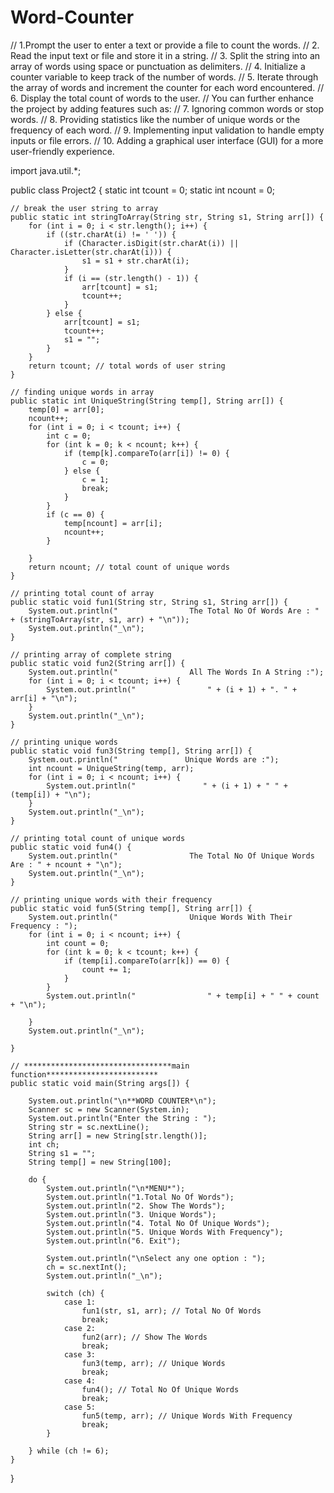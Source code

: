 # Word-Counter
// 1.Prompt the user to enter a text or provide a file to count the words.
//  2. Read the input text or file and store it in a string.
//  3. Split the string into an array of words using space or punctuation as delimiters.
//  4. Initialize a counter variable to keep track of the number of words.
//  5. Iterate through the array of words and increment the counter for each word encountered.
//  6. Display the total count of words to the user.
//  You can further enhance the project by adding features such as:
//  7. Ignoring common words or stop words.
//  8. Providing statistics like the number of unique words or the frequency of each word.
//  9. Implementing input validation to handle empty inputs or file errors.
//  10. Adding a graphical user interface (GUI) for a more user-friendly experience.

import java.util.*;

public class Project2 {
    static int tcount = 0;
    static int ncount = 0;

    // break the user string to array
    public static int stringToArray(String str, String s1, String arr[]) {
        for (int i = 0; i < str.length(); i++) {
            if ((str.charAt(i) != ' ')) {
                if (Character.isDigit(str.charAt(i)) || Character.isLetter(str.charAt(i))) {
                    s1 = s1 + str.charAt(i);
                }
                if (i == (str.length() - 1)) {
                    arr[tcount] = s1;
                    tcount++;
                }
            } else {
                arr[tcount] = s1;
                tcount++;
                s1 = "";
            }
        }
        return tcount; // total words of user string
    }

    // finding unique words in array
    public static int UniqueString(String temp[], String arr[]) {
        temp[0] = arr[0];
        ncount++;
        for (int i = 0; i < tcount; i++) {
            int c = 0;
            for (int k = 0; k < ncount; k++) {
                if (temp[k].compareTo(arr[i]) != 0) {
                    c = 0;
                } else {
                    c = 1;
                    break;
                }
            }
            if (c == 0) {
                temp[ncount] = arr[i];
                ncount++;
            }

        }
        return ncount; // total count of unique words
    }

    // printing total count of array
    public static void fun1(String str, String s1, String arr[]) {
        System.out.println("                The Total No Of Words Are : " + (stringToArray(str, s1, arr) + "\n"));
        System.out.println("_\n");
    }

    // printing array of complete string
    public static void fun2(String arr[]) {
        System.out.println("                All The Words In A String :");
        for (int i = 0; i < tcount; i++) {
            System.out.println("                " + (i + 1) + ". " + arr[i] + "\n");
        }
        System.out.println("_\n");
    }

    // printing unique words
    public static void fun3(String temp[], String arr[]) {
        System.out.println("               Unique Words are :");
        int ncount = UniqueString(temp, arr);
        for (int i = 0; i < ncount; i++) {
            System.out.println("               " + (i + 1) + " " + (temp[i]) + "\n");
        }
        System.out.println("_\n");
    }

    // printing total count of unique words
    public static void fun4() {
        System.out.println("                The Total No Of Unique Words Are : " + ncount + "\n");
        System.out.println("_\n");
    }

    // printing unique words with their frequency
    public static void fun5(String temp[], String arr[]) {
        System.out.println("                Unique Words With Their Frequency : ");
        for (int i = 0; i < ncount; i++) {
            int count = 0;
            for (int k = 0; k < tcount; k++) {
                if (temp[i].compareTo(arr[k]) == 0) {
                    count += 1;
                }
            }
            System.out.println("                " + temp[i] + " " + count + "\n");

        }
        System.out.println("_\n");

    }

    // *********************************main function*************************
    public static void main(String args[]) {

        System.out.println("\n**WORD COUNTER*\n");
        Scanner sc = new Scanner(System.in);
        System.out.println("Enter the String : ");
        String str = sc.nextLine();
        String arr[] = new String[str.length()];
        int ch;
        String s1 = "";
        String temp[] = new String[100];

        do {
            System.out.println("\n*MENU*");
            System.out.println("1.Total No Of Words");
            System.out.println("2. Show The Words");
            System.out.println("3. Unique Words");
            System.out.println("4. Total No Of Unique Words");
            System.out.println("5. Unique Words With Frequency");
            System.out.println("6. Exit");

            System.out.println("\nSelect any one option : ");
            ch = sc.nextInt();
            System.out.println("_\n");

            switch (ch) {
                case 1:
                    fun1(str, s1, arr); // Total No Of Words
                    break;
                case 2:
                    fun2(arr); // Show The Words
                    break;
                case 3:
                    fun3(temp, arr); // Unique Words
                    break;
                case 4:
                    fun4(); // Total No Of Unique Words
                    break;
                case 5:
                    fun5(temp, arr); // Unique Words With Frequency
                    break;
            }

        } while (ch != 6);
    }
}
